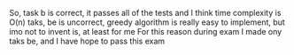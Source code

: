 So, task b is correct, it passes all of the tests and I think time complexity is O(n)
taks, be is uncorrect, greedy algorithm is really easy to implement, but imo not to invent is, at least for me
For this reason during exam I made ony taks be, and I have hope to pass this exam
